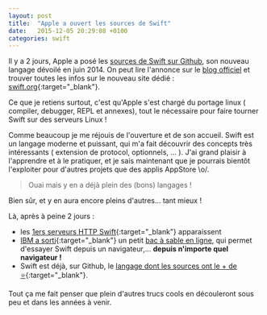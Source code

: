 ```yaml
---
layout: post
title:  "Apple a ouvert les sources de Swift"
date:   2015-12-05 20:29:08 +0100
categories: swift
---
```

Il y a 2 jours, Apple a posé les <a href="http://github.com/apple/swift" target="_blank">sources de Swift sur Github</a>, son nouveau langage dévoilé en juin 2014.
On peut lire l'annonce sur le [blog officiel]((https://developer.apple.com/swift/blog/?id=34)) et trouver toutes les infos sur le nouveau site dédié : [swift.org](http://swift.org){:target="_blank"}.

Ce que je retiens surtout, c'est qu'Apple s'est chargé du portage linux ( compiler, debugger, REPL et annexes), tout le nécessaire pour faire tourner Swift sur des serveurs Linux !

Comme beaucoup je me réjouis de l'ouverture et de son accueil. Swift est un langage moderne et puissant,
qui m'a fait découvrir des concepts très intéressants ( extension de protocol, optionnels, ... ).
J'ai grand plaisir à l'apprendre et à le pratiquer, et je sais maintenant que je pourrais bientôt l'exploiter pour d'autres projets que des applis AppStore \o/.

> Ouai mais y en a déjà plein des (bons) langages !

Bien sûr, et y en aura encore pleins d'autres... tant mieux !

Là, après à peine 2 jours :

+ les [1ers serveurs HTTP Swift](https://github.com/huytd/swift-http){:target="_blank"} apparaissent
+ [IBM a sorti](https://developer.ibm.com/swift/2015/12/03/introducing-the-ibm-swift-sandbox/){:target="_blank"} un petit [bac à sable en ligne](http://swiftlang.ng.bluemix.net/), qui permet d'essayer Swift depuis un navigateur,... **depuis n'importe quel navigateur !**
+ Swift est déjà, sur Github, le [langage dont les sources ont le + de :star:](https://github.com/showcases/programming-languages){:target="_blank"}.

Tout ça me fait penser que plein d'autres trucs cools en découleront sous peu et dans les années à venir.



